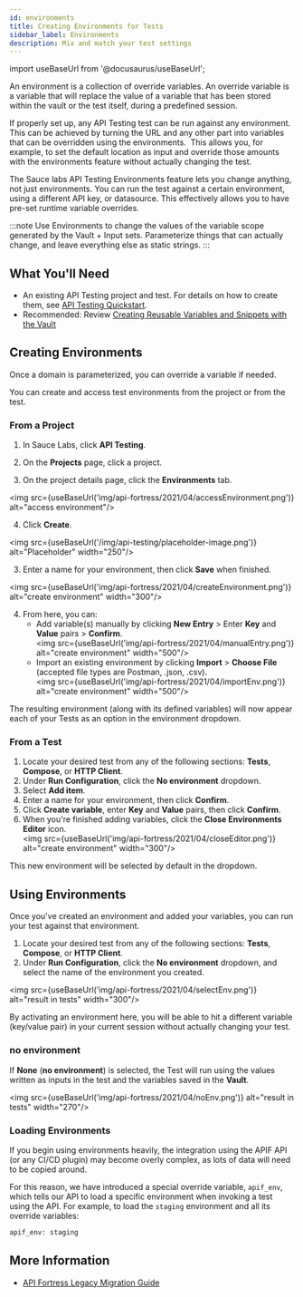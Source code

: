 ```yaml
---
id: environments
title: Creating Environments for Tests
sidebar_label: Environments
description: Mix and match your test settings
---
```


import useBaseUrl from '@docusaurus/useBaseUrl';

An environment is a collection of override variables. An override variable is a variable that will replace the value of a variable that has been stored within the vault or the test itself, during a predefined session.

If properly set up, any API Testing test can be run against any environment. This can be achieved by turning the URL and any other part into variables that can be overridden using the environments.  This allows you, for example, to set the default location as input and override those amounts with the environments feature without actually changing the test.

The Sauce labs API Testing Environments feature lets you change anything, not just environments. You can run the test against a certain environment, using a different API key, or datasource. This effectively allows you to have pre-set runtime variable overrides.

:::note
Use Environments to change the values of the variable scope generated by the Vault + Input sets.
Parameterize things that can actually change, and leave everything else as static strings.
:::

## What You'll Need
* An existing API Testing project and test. For details on how to create them, see [API Testing Quickstart](/api-testing/quickstart/).
* Recommended: Review [Creating Reusable Variables and Snippets with the Vault](/api-testing/vault/)

## Creating Environments

Once a domain is parameterized, you can override a variable if needed.

You can create and access test environments from the project or from the test.

### From a Project
1. In Sauce Labs, click **API Testing**.

2. On the **Projects** page, click a project.

3. On the project details page, click the **Environments** tab.

<img src={useBaseUrl('img/api-fortress/2021/04/accessEnvironment.png')} alt="access environment"/>

4. Click **Create**.

<img src={useBaseUrl('/img/api-testing/placeholder-image.png')} alt="Placeholder" width="250"/>

3. Enter a name for your environment, then click **Save** when finished.

<img src={useBaseUrl('img/api-fortress/2021/04/createEnvironment.png')} alt="create environment" width="300"/>

4. From here, you can:
   * Add variable(s) manually by clicking **New Entry** > Enter **Key** and **Value** pairs > **Confirm**.<br/><img src={useBaseUrl('img/api-fortress/2021/04/manualEntry.png')} alt="create environment" width="500"/>
   * Import an existing environment by clicking **Import** > **Choose File** (accepted file types are Postman, .json, .csv).<br/><img src={useBaseUrl('img/api-fortress/2021/04/importEnv.png')} alt="create environment" width="500"/>

The resulting environment (along with its defined variables) will now appear each of your Tests as an option in the environment dropdown.

### From a Test
1. Locate your desired test from any of the following sections: **Tests**, **Compose**, or **HTTP Client**.
2. Under **Run Configuration**, click the **No environment** dropdown.
3. Select **Add item**.
4. Enter a name for your environment, then click **Confirm**.
5. Click **Create variable**, enter **Key** and **Value** pairs, then click **Confirm**.
6. When you're finished adding variables, click the **Close Environments Editor** icon.<br/><img src={useBaseUrl('img/api-fortress/2021/04/closeEditor.png')} alt="create environment" width="300"/>

This new environment will be selected by default in the dropdown.

## Using Environments
Once you've created an environment and added your variables, you can run your test against that environment.

1. Locate your desired test from any of the following sections: **Tests**, **Compose**, or **HTTP Client**.
2. Under **Run Configuration**, click the **No environment** dropdown, and select the name of the environment you created.

<img src={useBaseUrl('img/api-fortress/2021/04/selectEnv.png')} alt="result in tests" width="300"/>

By activating an environment here, you will be able to hit a different variable (key/value pair) in your current session without actually changing your test.

### no environment
If **None** (**no environment**) is selected, the Test will run using the values written as inputs in the test and the variables saved in the **Vault**.

<img src={useBaseUrl('img/api-fortress/2021/04/noEnv.png')} alt="result in tests" width="270"/>

### Loading Environments
If you begin using environments heavily, the integration using the APIF API (or any CI/CD plugin) may become overly complex, as lots of data will need to be copied around.

For this reason, we have introduced a special override variable, `apif_env`, which tells our API to load a specific environment when invoking a test using the API. For example, to load the `staging` environment and all its override variables:

```bash
apif_env: staging
```

## More Information
* [API Fortress Legacy Migration Guide](/api-testing/legacy)
